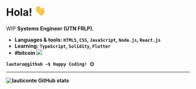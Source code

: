 # Hola! <img src="https://github.com/ABSphreak/ABSphreak/blob/master/gifs/Hi.gif" height="30px"></h2>
WIP <b>Systems Engineer<b> (UTN FRLP).
- Languages & tools: `HTML5`, `CSS`, `JavaScript`, `Node.js`, `React.js`
- Learning:  `TypeScript`, `Solidity`, `Flutter`
- #bitcoin <img src="https://abs.twimg.com/hashflags/Bitcoin_evergreen/Bitcoin_evergreen.png" width="15px">

```console
lautaro@github ~$ Happy Coding! 😊
```
<hr>

![lauticonte GitHub stats](https://github-readme-stats.vercel.app/api?username=lauticonte&theme=github_dark&border_color=30363D&show_icons=true&count_private=true)


